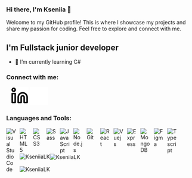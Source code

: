 ### Hi there, I'm Kseniia 👋
Welcome to my GitHub profile! This is where I showcase my projects and share my passion for coding. Feel free to explore and connect with me.

## I'm Fullstack junior developer

- 🌱 I’m currently learning C#

### Connect with me:
&nbsp;&nbsp;
[![website](./img/linkedin-light.svg)](https://www.linkedin.com/in/kseniia-lukanina/#gh-light-mode-only)
[![website](./img/linkedin-dark.svg)](https://www.linkedin.com/in/kseniia-lukanina/#gh-dark-mode-only)

### Languages and Tools:
<img align="left" alt="Visual Studio Code" width="26px" src="https://cdn.jsdelivr.net/gh/devicons/devicon/icons/vscode/vscode-original.svg" style="padding-right:10px;" />
<img align="left" alt="HTML5" width="26px" src="https://cdn.jsdelivr.net/gh/devicons/devicon/icons/html5/html5-original.svg" style="padding-right:10px;" />
<img align="left" alt="CSS3" width="26px" src="https://cdn.jsdelivr.net/gh/devicons/devicon/icons/css3/css3-original.svg" style="padding-right:10px;" />
<img align="left" alt="Sass" width="26px" src="https://cdn.jsdelivr.net/gh/devicons/devicon/icons/sass/sass-original.svg" style="padding-right:10px;" />
<img align="left" alt="JavaScript" width="26px" src="https://cdn.jsdelivr.net/gh/devicons/devicon/icons/javascript/javascript-original.svg" style="padding-right:10px;" />
<img align="left" alt="Node.js" width="26px" src="https://cdn.jsdelivr.net/gh/devicons/devicon/icons/nodejs/nodejs-original.svg" style="padding-right:10px;"/>
<img align="left" alt="Git" width="26px" src="https://cdn.jsdelivr.net/gh/devicons/devicon/icons/git/git-original.svg" style="padding-right:10px;" />
<img align="left" alt="React" width="26px" src="https://cdn.jsdelivr.net/gh/devicons/devicon/icons/react/react-original.svg" style="padding-right:10px;" />
<img align="left" alt="Vuejs" width="26px" src="https://cdn.jsdelivr.net/gh/devicons/devicon/icons/vuejs/vuejs-original.svg" style="padding-right:10px;" />
<img align="left" alt="Express" width="26px" src="https://cdn.jsdelivr.net/gh/devicons/devicon/icons/express/express-original.svg" style="padding-right:10px;" />
<img align="left" alt="MongoDB" width="26px" src="https://cdn.jsdelivr.net/gh/devicons/devicon/icons/mongodb/mongodb-original.svg" style="padding-right:10px;" />
<img align="left" alt="Figma" width="26px" src="https://cdn.jsdelivr.net/gh/devicons/devicon/icons/figma/figma-original.svg" style="padding-right:10px;" />
<img align="left" alt="Typescript" width="26px" src="https://cdn.jsdelivr.net/gh/devicons/devicon/icons/typescript/typescript-original.svg" style="padding-right:10px;" />

### 

<p><img align="left" src="https://github-readme-stats.vercel.app/api/top-langs?username=KseniiaLK&show_icons=true&locale=en&layout=compact" alt="KseniiaLK" /></p>

<p>&nbsp;<img align="center" src="https://github-readme-stats.vercel.app/api?username=KseniiaLK&show_icons=true&locale=en" alt="KseniiaLK" /></p>

<p><img align="center" src="https://github-readme-streak-stats.herokuapp.com/?user=KseniiaLK&" alt="KseniiaLK" /></p>


